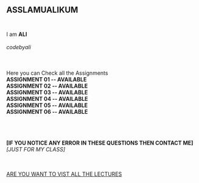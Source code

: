 ## ASSLAMUALIKUM<br /><br />
 I am **ALI** 
 <br /><br />
 *codebyali*
 <br /><br /><br /><br />
 Here you can Check all the Assignments <br />
 **ASSIGNMENT 01 -- AVAILABLE**<br />
 **ASSIGNMENT 02 -- AVAILABLE**<br />
 **ASSIGNMENT 03 -- AVAILABLE**<br />
 **ASSIGNMENT 04 -- AVAILABLE**<br />
 **ASSIGNMENT 05 -- AVAILABLE**<br />
 **ASSIGNMENT 06 -- AVAILABLE**<br />

 <br /><br /><br />
 **[IF YOU NOTICE ANY ERROR IN THESE QUESTIONS THEN CONTACT ME]**
 <br />
 *[JUST FOR MY CLASS]*
 <br /><br /><br />
 
 [ARE YOU WANT TO VIST ALL THE LECTURES](https://github.com/codewithprofessor/all_lacture)
 
